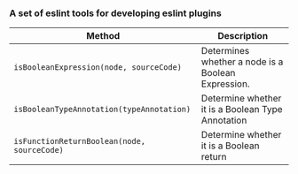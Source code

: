 ### A set of eslint tools for developing eslint plugins

| Method                                      | Description                                        |
| ------------------------------------------- | -------------------------------------------------- |
| `isBooleanExpression(node, sourceCode)`     | Determines whether a node is a Boolean Expression. |
| `isBooleanTypeAnnotation(typeAnnotation)`   | Determine whether it is a Boolean Type Annotation  |
| `isFunctionReturnBoolean(node, sourceCode)` | Determine whether it is a Boolean return           |
